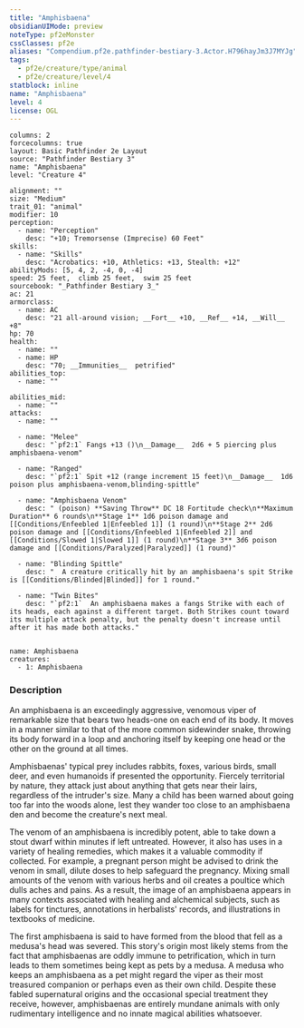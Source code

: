 ```yaml
---
title: "Amphisbaena"
obsidianUIMode: preview
noteType: pf2eMonster
cssClasses: pf2e
aliases: "Compendium.pf2e.pathfinder-bestiary-3.Actor.H796hayJm3J7MYJg" 
tags:
  - pf2e/creature/type/animal
  - pf2e/creature/level/4
statblock: inline
name: "Amphisbaena"
level: 4
license: OGL
---
```


```statblock
columns: 2
forcecolumns: true
layout: Basic Pathfinder 2e Layout
source: "Pathfinder Bestiary 3"
name: "Amphisbaena"
level: "Creature 4"

alignment: ""
size: "Medium"
trait_01: "animal"
modifier: 10
perception:
  - name: "Perception"
    desc: "+10; Tremorsense (Imprecise) 60 Feet"
skills:
  - name: "Skills"
    desc: "Acrobatics: +10, Athletics: +13, Stealth: +12"
abilityMods: [5, 4, 2, -4, 0, -4]
speed: 25 feet,  climb 25 feet,  swim 25 feet
sourcebook: "_Pathfinder Bestiary 3_"
ac: 21
armorclass:
  - name: AC
    desc: "21 all-around vision; __Fort__ +10, __Ref__ +14, __Will__ +8"
hp: 70
health:
  - name: ""
  - name: HP
    desc: "70; __Immunities__  petrified"
abilities_top:
  - name: ""

abilities_mid:
  - name: ""
attacks:
  - name: ""

  - name: "Melee"
    desc: "`pf2:1` Fangs +13 ()\n__Damage__  2d6 + 5 piercing plus amphisbaena-venom"

  - name: "Ranged"
    desc: "`pf2:1` Spit +12 (range increment 15 feet)\n__Damage__  1d6 poison plus amphisbaena-venom,blinding-spittle"

  - name: "Amphisbaena Venom"
    desc: " (poison) **Saving Throw** DC 18 Fortitude check\n**Maximum Duration** 6 rounds\n**Stage 1** 1d6 poison damage and [[Conditions/Enfeebled 1|Enfeebled 1]] (1 round)\n**Stage 2** 2d6 poison damage and [[Conditions/Enfeebled 1|Enfeebled 2]] and [[Conditions/Slowed 1|Slowed 1]] (1 round)\n**Stage 3** 3d6 poison damage and [[Conditions/Paralyzed|Paralyzed]] (1 round)"

  - name: "Blinding Spittle"
    desc: "  A creature critically hit by an amphisbaena's spit Strike is [[Conditions/Blinded|Blinded]] for 1 round."

  - name: "Twin Bites"
    desc: "`pf2:1`  An amphisbaena makes a fangs Strike with each of its heads, each against a different target. Both Strikes count toward its multiple attack penalty, but the penalty doesn't increase until after it has made both attacks."
 
```

```encounter-table
name: Amphisbaena
creatures:
  - 1: Amphisbaena
```


### Description
An amphisbaena is an exceedingly aggressive, venomous viper of remarkable size that bears two heads-one on each end of its body. It moves in a manner similar to that of the more common sidewinder snake, throwing its body forward in a loop and anchoring itself by keeping one head or the other on the ground at all times.

Amphisbaenas' typical prey includes rabbits, foxes, various birds, small deer, and even humanoids if presented the opportunity. Fiercely territorial by nature, they attack just about anything that gets near their lairs, regardless of the intruder's size. Many a child has been warned about going too far into the woods alone, lest they wander too close to an amphisbaena den and become the creature's next meal.

The venom of an amphisbaena is incredibly potent, able to take down a stout dwarf within minutes if left untreated. However, it also has uses in a variety of healing remedies, which makes it a valuable commodity if collected. For example, a pregnant person might be advised to drink the venom in small, dilute doses to help safeguard the pregnancy. Mixing small amounts of the venom with various herbs and oil creates a poultice which dulls aches and pains. As a result, the image of an amphisbaena appears in many contexts associated with healing and alchemical subjects, such as labels for tinctures, annotations in herbalists' records, and illustrations in textbooks of medicine.

The first amphisbaena is said to have formed from the blood that fell as a medusa's head was severed. This story's origin most likely stems from the fact that amphisbaenas are oddly immune to petrification, which in turn leads to them sometimes being kept as pets by a medusa. A medusa who keeps an amphisbaena as a pet might regard the viper as their most treasured companion or perhaps even as their own child. Despite these fabled supernatural origins and the occasional special treatment they receive, however, amphisbaenas are entirely mundane animals with only rudimentary intelligence and no innate magical abilities whatsoever.
